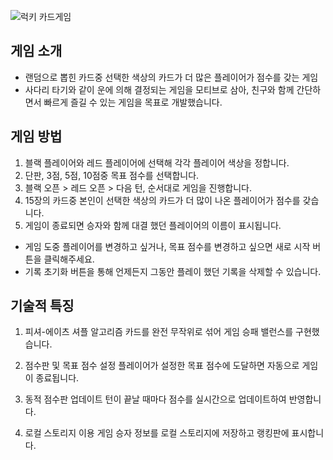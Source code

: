![럭키 카드게임](https://github.com/user-attachments/assets/385dd7f8-93ea-4057-9fe9-5ddaa9ca3941)

## 게임 소개
- 랜덤으로 뽑힌 카드중 선택한 색상의 카드가 더 많은 플레이어가 점수를 갖는 게임
- 사다리 타기와 같이 운에 의해 결정되는 게임을 모티브로 삼아, 친구와 함께 간단하면서 빠르게 즐길 수 있는 게임을 목표로 개발했습니다.

## 게임 방법

1. 블랙 플레이어와 레드 플레이어에 선택해 각각 플레이어 색상을 정합니다.
2. 단판, 3점, 5점, 10점중 목표 점수를 선택합니다.
3. 블랙 오픈 > 레드 오픈 > 다음 턴, 순서대로 게임을 진행합니다.
4. 15장의 카드중 본인이 선택한 색상의 카드가 더 많이 나온 플레이어가 점수를 갖습니다.
5. 게임이 종료되면 승자와 함께 대결 했던 플레이어의 이름이 표시됩니다.

- 게임 도중 플레이어를 변경하고 싶거나, 목표 점수를 변경하고 싶으면 새로 시작 버튼을 클릭해주세요.
- 기록 초기화 버튼을 통해 언제든지 그동안 플레이 했던 기록을 삭제할 수 있습니다.

## 기술적 특징

1. 피셔-에이츠 셔플 알고리즘
카드를 완전 무작위로 섞어 게임 승패 밸런스를 구현했습니다.

2. 점수판 및 목표 점수 설정
플레이어가 설정한 목표 점수에 도달하면 자동으로 게임이 종료됩니다.

3. 동적 점수판 업데이트
턴이 끝날 때마다 점수를 실시간으로 업데이트하여 반영합니다.

4. 로컬 스토리지 이용
게임 승자 정보를 로컬 스토리지에 저장하고 랭킹판에 표시합니다.
